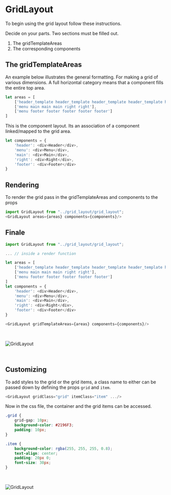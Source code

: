 # GridLayout

To begin using the grid layout follow these instructions.

Decide on your parts. Two sections must be filled out.
1. The gridTemplateAreas
2. The corresponding components


## The gridTemplateAreas

An example below illustrates the general formatting. For making a grid
of various dimensions. A full horizontal category means that a
component fills the entire top area.
```javascript
let areas = [
    ['header_template header_template header_template header_template header_template header_template'],
    ['menu main main main right right'],
    ['menu footer footer footer footer footer']
]
```

This is the component layout. Its an association of a component linked/mapped 
to the grid area.
```javascript
let components = {
    'header': <div>Header</div>,
    'menu': <div>Menu</div>,
    'main': <div>Main</div>,
    'right': <div>Right</div>,
    'footer': <div>Footer</div>
}
```

## Rendering
To render the grid pass in the gridTemplateAreas and components to the props

```javascript
import GridLayout from "../grid_layout/grid_layout";
<GridLayout areas={areas} components={components}/>
```


## Finale

```javascript
import GridLayout from "../grid_layout/grid_layout";

... // inside a render function

let areas = [
    ['header_template header_template header_template header_template header_template header_template'],
    ['menu main main main right right'],
    ['menu footer footer footer footer footer']
]
let components = {
    'header': <div>Header</div>,
    'menu': <div>Menu</div>,
    'main': <div>Main</div>,
    'right': <div>Right</div>,
    'footer': <div>Footer</div>
}

<GridLayout gridTemplateAreas={areas} components={components}/>
```

<br>

![GridLayout](render_example.png)

<br>

## Customizing
To add styles to the grid or the grid items, a class name to either can be passed
down by defining the props ```grid``` and ```item```.

```javascript
<GridLayout gridClass="grid" itemClass="item" .../>
```

Now in the css file, the container and the grid items can be accessed.
```css
.grid {
    grid-gap: 10px;
    background-color: #2196F3;
    padding: 10px;
}

.item {
    background-color: rgba(255, 255, 255, 0.8);
    text-align: center;
    padding: 20px 0;
    font-size: 30px;
}
```
<br>

![GridLayout](styled_example.png)